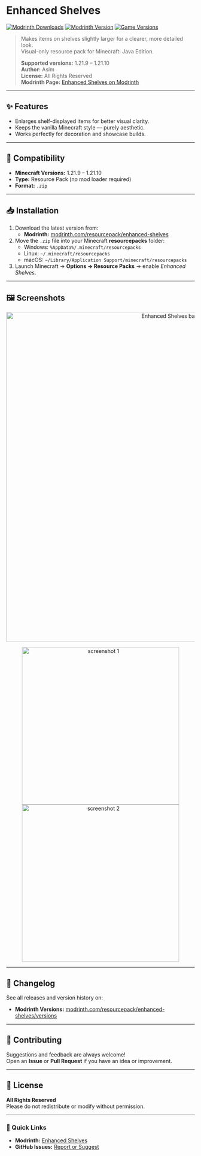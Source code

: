 # Enhanced Shelves

[![Modrinth Downloads](https://img.shields.io/modrinth/dt/enhanced-shelves?logo=modrinth)](https://modrinth.com/resourcepack/enhanced-shelves)
[![Modrinth Version](https://img.shields.io/modrinth/v/enhanced-shelves?logo=modrinth)](https://modrinth.com/resourcepack/enhanced-shelves/versions)
[![Game Versions](https://img.shields.io/modrinth/game-versions/enhanced-shelves?logo=modrinth)](https://modrinth.com/resourcepack/enhanced-shelves/versions)

> Makes items on shelves slightly larger for a clearer, more detailed look.  
> Visual-only resource pack for Minecraft: Java Edition.  
>
> **Supported versions:** 1.21.9 – 1.21.10  
> **Author:** Asim  
> **License:** All Rights Reserved  
> **Modrinth Page:** [Enhanced Shelves on Modrinth](https://modrinth.com/resourcepack/enhanced-shelves)

---

## ✨ Features
- Enlarges shelf-displayed items for better visual clarity.  
- Keeps the vanilla Minecraft style — purely aesthetic.  
- Works perfectly for decoration and showcase builds.

---

## 🧩 Compatibility
- **Minecraft Versions:** 1.21.9 – 1.21.10  
- **Type:** Resource Pack (no mod loader required)  
- **Format:** `.zip`

---

## 📥 Installation
1. Download the latest version from:
   - **Modrinth:** [modrinth.com/resourcepack/enhanced-shelves](https://modrinth.com/resourcepack/enhanced-shelves)
2. Move the `.zip` file into your Minecraft **resourcepacks** folder:
   - Windows: `%AppData%/.minecraft/resourcepacks`
   - Linux: `~/.minecraft/resourcepacks`
   - macOS: `~/Library/Application Support/minecraft/resourcepacks`
3. Launch Minecraft → **Options → Resource Packs** → enable *Enhanced Shelves*.

---

## 🖼️ Screenshots
<p align="center">
  <img src="assets/banner.png" alt="Enhanced Shelves banner" width="880">
</p>
<p align="center">
  <img src="assets/screen1.png" alt="screenshot 1" width="420">
  <img src="assets/screen2.png" alt="screenshot 2" width="420">
</p>

---

## 📜 Changelog
See all releases and version history on:
- **Modrinth Versions:** [modrinth.com/resourcepack/enhanced-shelves/versions](https://modrinth.com/resourcepack/enhanced-shelves/versions)  

---

## 🤝 Contributing
Suggestions and feedback are always welcome!  
Open an **Issue** or **Pull Request** if you have an idea or improvement.

---

## 📄 License
**All Rights Reserved**  
Please do not redistribute or modify without permission.

---

### 🔗 Quick Links
- **Modrinth:** [Enhanced Shelves](https://modrinth.com/resourcepack/enhanced-shelves)  
- **GitHub Issues:** [Report or Suggest](https://github.com/aasemWw/Enhanced-Shelves/issues)
